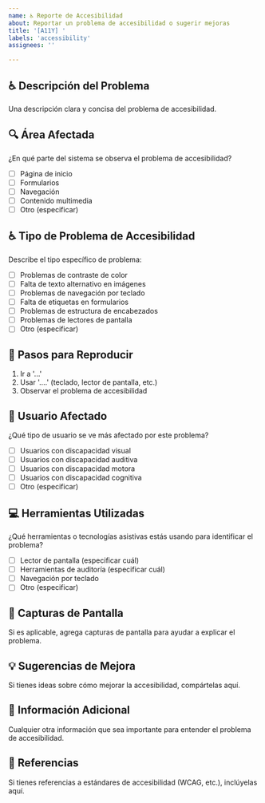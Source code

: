 ```yaml
---
name: ♿ Reporte de Accesibilidad
about: Reportar un problema de accesibilidad o sugerir mejoras
title: '[A11Y] '
labels: 'accessibility'
assignees: ''

---
```


## ♿ Descripción del Problema
Una descripción clara y concisa del problema de accesibilidad.

## 🔍 Área Afectada
¿En qué parte del sistema se observa el problema de accesibilidad?
- [ ] Página de inicio
- [ ] Formularios
- [ ] Navegación
- [ ] Contenido multimedia
- [ ] Otro (especificar)

## ♿ Tipo de Problema de Accesibilidad
Describe el tipo específico de problema:
- [ ] Problemas de contraste de color
- [ ] Falta de texto alternativo en imágenes
- [ ] Problemas de navegación por teclado
- [ ] Falta de etiquetas en formularios
- [ ] Problemas de estructura de encabezados
- [ ] Problemas de lectores de pantalla
- [ ] Otro (especificar)

## 🔄 Pasos para Reproducir
1. Ir a '...'
2. Usar '....' (teclado, lector de pantalla, etc.)
3. Observar el problema de accesibilidad

## 🎯 Usuario Afectado
¿Qué tipo de usuario se ve más afectado por este problema?
- [ ] Usuarios con discapacidad visual
- [ ] Usuarios con discapacidad auditiva
- [ ] Usuarios con discapacidad motora
- [ ] Usuarios con discapacidad cognitiva
- [ ] Otro (especificar)

## 💻 Herramientas Utilizadas
¿Qué herramientas o tecnologías asistivas estás usando para identificar el problema?
- [ ] Lector de pantalla (especificar cuál)
- [ ] Herramientas de auditoría (especificar cuál)
- [ ] Navegación por teclado
- [ ] Otro (especificar)

## 📱 Capturas de Pantalla
Si es aplicable, agrega capturas de pantalla para ayudar a explicar el problema.

## 💡 Sugerencias de Mejora
Si tienes ideas sobre cómo mejorar la accesibilidad, compártelas aquí.

## 📝 Información Adicional
Cualquier otra información que sea importante para entender el problema de accesibilidad.

## 🔗 Referencias
Si tienes referencias a estándares de accesibilidad (WCAG, etc.), inclúyelas aquí.
